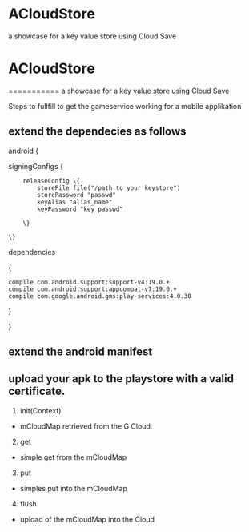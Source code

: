 ACloudStore
===========
a showcase for a key value store using Cloud Save


# ACloudStore
===========
a showcase for a key value store using Cloud Save

Steps to fullfill to get the gameservice working for a mobile applikation

## extend the dependecies as follows

android \{

 signingConfigs \{

        releaseConfig \{
            storeFile file("/path to your keystore")
            storePassword "passwd"
            keyAlias "alias_name"
            keyPassword "key passwd"

        \}

    \}

  dependencies

  \{

    compile com.android.support:support-v4:19.0.+
    compile com.android.support:appcompat-v7:19.0.+
    compile com.google.android.gms:play-services:4.0.30

  \}

\}


## extend the android manifest

<application>
<meta-data 
             android:name="com.google.android.gms.version" 
             android:value="@integer/google_play_services_version" /> 
         <meta-data 
             android:name="com.google.android.gms.games.APP_ID" 
             android:value="@string/app_id" /> 
         <meta-data 
             android:name="com.google.android.gms.appstate.APP_ID" 
             android:value="@string/app_id" /> 
         <meta-data 
             android:name="com.google.android.gms.version" 
             android:value="@integer/google_play_services_version" /> 
</application> 

## upload your apk to the playstore with a valid certificate.

1. init(Context)
-  mCloudMap retrieved from the G Cloud.
2. get
- simple get from the mCloudMap
3. put
- simples put into the mCloudMap
4. flush
- upload of the mCloudMap into the Cloud